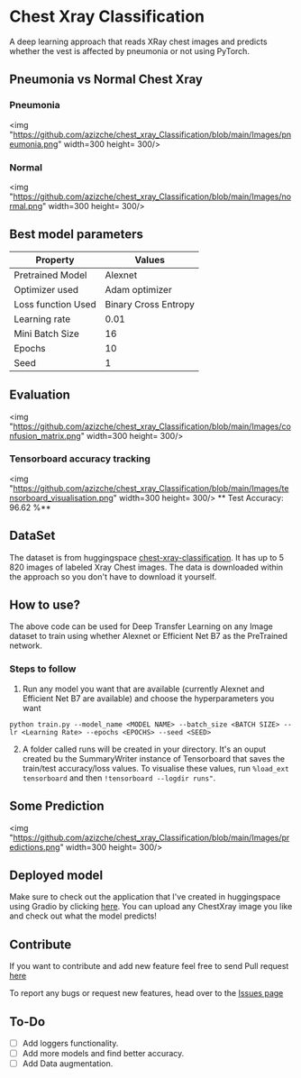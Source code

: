 # Chest Xray Classification

A deep learning approach that reads XRay chest images and predicts whether the vest is affected by pneumonia or not using PyTorch.

## Pneumonia vs Normal Chest Xray

### Pneumonia

<img "https://github.com/azizche/chest_xray_Classification/blob/main/Images/pneumonia.png" width=300 height= 300/>

### Normal

<img "https://github.com/azizche/chest_xray_Classification/blob/main/Images/normal.png" width=300 height= 300/>

## Best model parameters

| Property           | Values               |
| ------------------ | -------------------- |
| Pretrained Model   | Alexnet              |
| Optimizer used     | Adam optimizer       |
| Loss function Used | Binary Cross Entropy |
| Learning rate      | 0.01                 |
| Mini Batch Size    | 16                   |
| Epochs             | 10                   |
| Seed               | 1                    |

## Evaluation

<img "https://github.com/azizche/chest_xray_Classification/blob/main/Images/confusion_matrix.png" width=300 height= 300/>

### Tensorboard accuracy tracking

<img "https://github.com/azizche/chest_xray_Classification/blob/main/Images/tensorboard_visualisation.png" width=300 height= 300/>
** Test Accuracy: 96.62 %**

## DataSet

The dataset is from huggingspace [chest-xray-classification](https://huggingface.co/datasets/keremberke/chest-xray-classification). It has up to 5 820 images of labeled Xray Chest images.
The data is downloaded within the approach so you don't have to download it yourself.

## How to use?

The above code can be used for Deep Transfer Learning on any Image dataset to train using whether Alexnet or Efficient Net B7 as the PreTrained network.

### Steps to follow

1. Run any model you want that are available (currently Alexnet and Efficient Net B7 are available) and choose the hyperparameters you want

`python train.py --model_name <MODEL NAME> --batch_size <BATCH SIZE> --lr <Learning Rate> --epochs <EPOCHS> --seed <SEED>`

2. A folder called runs will be created in your directory. It's an ouput created bu the SummaryWriter instance of Tensorboard that saves the train/test accuracy/loss values.
   To visualise these values, run `%load_ext tensorboard` and then `!tensorboard --logdir runs"`.

## Some Prediction

<img "https://github.com/azizche/chest_xray_Classification/blob/main/Images/predictions.png" width=300 height= 300/>

## Deployed model

Make sure to check out the application that I've created in huggingspace using Gradio by clicking [here](https://huggingface.co/spaces/Aziizzz/ChestXrayClassification). You can upload any ChestXray image you like and check out what the model predicts!

## Contribute

If you want to contribute and add new feature feel free to send Pull request [here](https://github.com/azizche/chest_xray_Classification/pulls)

To report any bugs or request new features, head over to the [Issues page](https://github.com/azizche/chest_xray_Classification/issues)

## To-Do

- [ ] Add loggers functionality.
- [ ] Add more models and find better accuracy.
- [ ] Add Data augmentation.
